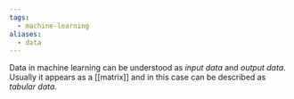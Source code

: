 ```yaml
---
tags:
  - machine-learning
aliases:
  - data
---
```

Data in machine learning can be understood as *input data* and *output data*. Usually it appears as a [[matrix]] and in this case can be described as *tabular data*.
